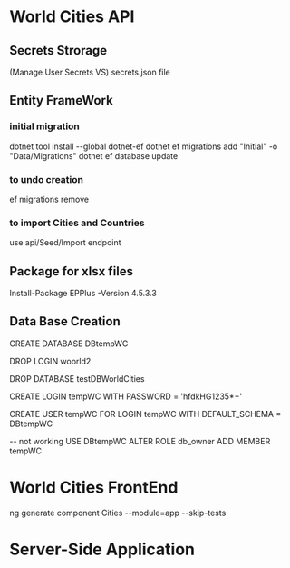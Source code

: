 World Cities API 
============================================================

## Secrets Strorage 
(Manage User Secrets VS)
secrets.json file

## Entity FrameWork

### initial migration 

dotnet tool install --global dotnet-ef
dotnet ef migrations add "Initial" -o "Data/Migrations"
dotnet ef database update

### to undo creation 
ef migrations remove

### to import Cities and Countries 
use api/Seed/Import endpoint 

## Package for xlsx files
Install-Package EPPlus -Version 4.5.3.3

## Data Base Creation 

CREATE DATABASE DBtempWC

DROP LOGIN woorld2

DROP DATABASE testDBWorldCities


CREATE LOGIN tempWC
WITH PASSWORD = 'hfdkHG1235*+'

CREATE USER tempWC FOR LOGIN tempWC
WITH DEFAULT_SCHEMA = DBtempWC

-- not working 
USE DBtempWC
ALTER ROLE db_owner ADD MEMBER tempWC


World Cities FrontEnd 
============================================================

ng generate component Cities --module=app --skip-tests


# Server-Side Application
